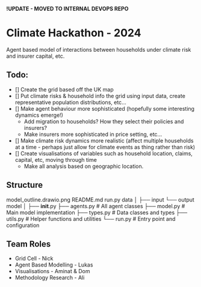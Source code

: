 **!UPDATE - MOVED TO INTERNAL DEVOPS REPO**

# Climate Hackathon - 2024
Agent based model of interactions between households under climate risk and insurer capital, etc.

## Todo:
- [] Create the grid based off the UK map
- [] Put climate risks & household info the grid using input data, create representative population distributions, etc...
- [] Make agent behaviour more sophisticated (hopefully some interesting dynamics emerge!)
    - Add migration to households? How they select their policies and insurers?
    - Make insurers more sophisticated in price setting, etc...
- [] Make climate risk dynamics more realistic (affect multiple households at a time - perhaps just allow for climate events as thing rather than risk)
- [] Create visualisations of variables such as household location, claims, capital, etc, moving through time
    - Make all analysis based on geographic location.

## Structure
model_outline.drawio.png
README.md
run.py
data
│
├── input
└── output
model
│
├── __init__.py
├── agents.py        # All agent classes
├── model.py         # Main model implementation
├── types.py         # Data classes and types
├── utils.py         # Helper functions and utilities
└── run.py          # Entry point and configuration

## Team Roles
- Grid Cell - Nick
- Agent Based Modelling - Lukas
- Visualisations - Aminat & Dom
- Methodology Research - Ali
